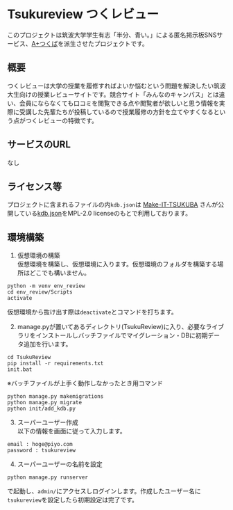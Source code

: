 # Tsukureview つくレビュー  
このプロジェクトは筑波大学学生有志「半分、青い。」による匿名掲示板SNSサービス、[A+つくば](https://github.com/half-blue/A_plus_Tsukuba)を派生させたプロジェクトです。

## 概要
つくレビューは大学の授業を履修すればよいか悩むという問題を解決したい筑波大生向けの授業レビューサイトです。競合サイト「みんなのキャンパス」とは違い、会員にならなくても口コミを閲覧できる点や閲覧者が欲しいと思う情報を実際に受講した先輩たちが投稿しているので授業履修の方針を立てやすくなるという点がつくレビューの特徴です。

## サービスのURL
なし

## ライセンス等
プロジェクトに含まれるファイルの内`kdb.json`は
[Make-IT-TSUKUBA](https://github.com/Make-IT-TSUKUBA)
さんが公開している[kdb.json](https://github.com/Make-IT-TSUKUBA/alternative-tsukuba-kdb/blob/master/src/kdb.json)をMPL-2.0 licenseのもとで利用しております。

## 環境構築
1. 仮想環境の構築  
仮想環境を構築し、仮想環境に入ります。仮想環境のフォルダを構築する場所はどこでも構いません。
```
python -m venv env_review
cd env_review/Scripts
activate
```
仮想環境から抜け出す際は`deactivate`とコマンドを打ちます。

2. manage.pyが置いてあるディレクトリ(TsukuReview)に入り、必要なライブラリをインストールしバッチファイルでマイグレーション・DBに初期データ追加を行います。
```
cd TsukuReview
pip install -r requirements.txt
init.bat
```
※バッチファイルが上手く動作しなかったとき用コマンド  
```
python manage.py makemigrations
python manage.py migrate
python init/add_kdb.py
```

3. スーパーユーザー作成  
以下の情報を画面に従って入力します。
```
email : hoge@piyo.com
password : tsukureview
```

4. スーパーユーザーの名前を設定  
```
python manage.py runserver
```
で起動し、`admin/`にアクセスしログインします。作成したユーザー名に`tsukureview`を設定したら初期設定は完了です。



